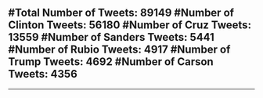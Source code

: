 #Total Number of Tweets: 89149 
#Number of Clinton Tweets: 56180
#Number of Cruz Tweets: 13559
#Number of Sanders Tweets: 5441
#Number of Rubio Tweets: 4917
#Number of Trump Tweets: 4692
#Number of Carson Tweets: 4356
---
---
